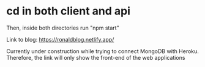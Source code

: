 # cd in both client and api
Then, inside both directories run "npm start"

Link to blog: https://ronaldblog.netlify.app/

Currently under construction while trying to connect MongoDB with Heroku. Therefore, the link will only show the front-end of the web applications
